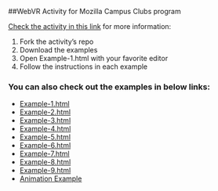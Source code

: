 
##WebVR Activity for Mozilla Campus Clubs program

[Check the activity in this link](https://mozillacampusclubs.github.io/Build-a-Virtual-World/) for more information:
<ol>
<li>Fork the activity’s repo</li>
<li>Download the examples</li>
<li>Open Example-1.html with your favorite editor</li>
<li>Follow the instructions in each example</li>
</ol>

### You can also check out the examples in below links:
 - [Example-1.html](//bhansa.github.io/Web-vr-examples/Example-1.html)
 - [Example-2.html](//bhansa.github.io/Web-vr-examples/Example-2.html)
 - [Example-3.html](//bhansa.github.io/Web-vr-examples/Example-3.html)
 - [Example-4.html](//bhansa.github.io/Web-vr-examples/Example-4.html)
 - [Example-5.html](//bhansa.github.io/Web-vr-examples/Example-5.html)
 - [Example-6.html](//bhansa.github.io/Web-vr-examples/Example-6.html)
 - [Example-7.html](//bhansa.github.io/Web-vr-examples/Example-7.html)
 - [Example-8.html](//bhansa.github.io/Web-vr-examples/Example-8.html)
 - [Example-9.html](//bhansa.github.io/Web-vr-examples/Example-9.html)
 - [Animation Example](//bhansa.github.io/Web-vr-examples/animation-example)
